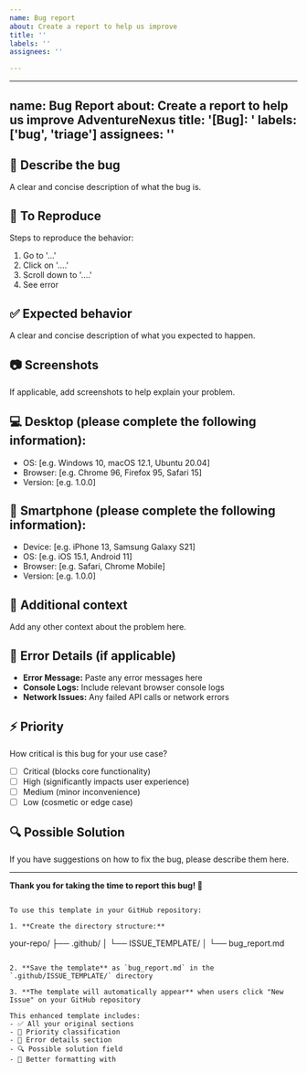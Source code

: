 ```yaml
---
name: Bug report
about: Create a report to help us improve
title: ''
labels: ''
assignees: ''

---
```


---
name: Bug Report
about: Create a report to help us improve AdventureNexus
title: '[Bug]: '
labels: ['bug', 'triage']
assignees: ''
---

## 🐛 **Describe the bug**
A clear and concise description of what the bug is.

## 🔄 **To Reproduce**
Steps to reproduce the behavior:
1. Go to '...'
2. Click on '....'
3. Scroll down to '....'
4. See error

## ✅ **Expected behavior**
A clear and concise description of what you expected to happen.

## 📷 **Screenshots**
If applicable, add screenshots to help explain your problem.

## 💻 **Desktop (please complete the following information):**
 - OS: [e.g. Windows 10, macOS 12.1, Ubuntu 20.04]
 - Browser: [e.g. Chrome 96, Firefox 95, Safari 15]
 - Version: [e.g. 1.0.0]

## 📱 **Smartphone (please complete the following information):**
 - Device: [e.g. iPhone 13, Samsung Galaxy S21]
 - OS: [e.g. iOS 15.1, Android 11]
 - Browser: [e.g. Safari, Chrome Mobile]
 - Version: [e.g. 1.0.0]

## 🔧 **Additional context**
Add any other context about the problem here.

## 🎯 **Error Details** (if applicable)
- **Error Message:** Paste any error messages here
- **Console Logs:** Include relevant browser console logs
- **Network Issues:** Any failed API calls or network errors

## ⚡ **Priority**
How critical is this bug for your use case?
- [ ] Critical (blocks core functionality)
- [ ] High (significantly impacts user experience)
- [ ] Medium (minor inconvenience)
- [ ] Low (cosmetic or edge case)

## 🔍 **Possible Solution**
If you have suggestions on how to fix the bug, please describe them here.

---
**Thank you for taking the time to report this bug! 🙏**
```

To use this template in your GitHub repository:

1. **Create the directory structure:**
```
your-repo/
├── .github/
│   └── ISSUE_TEMPLATE/
│       └── bug_report.md
```

2. **Save the template** as `bug_report.md` in the `.github/ISSUE_TEMPLATE/` directory

3. **The template will automatically appear** when users click "New Issue" on your GitHub repository

This enhanced template includes:
- ✅ All your original sections
- 🎯 Priority classification
- 🔧 Error details section
- 🔍 Possible solution field
- 📝 Better formatting with
